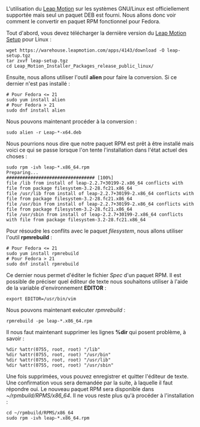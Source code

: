 L'utilisation du [Leap Motion][1] sur les systèmes GNU/Linux est officiellement supportée mais seul un paquet DEB est fourni. Nous allons donc voir comment le convertir en paquet RPM fonctionnel pour Fedora.

Tout d'abord, vous devez télécharger la dernière version du [Leap Motion Setup][2] pour Linux :

    wget https://warehouse.leapmotion.com/apps/4143/download -O leap-setup.tgz
    tar zxvf leap-setup.tgz
    cd Leap_Motion_Installer_Packages_release_public_linux/

Ensuite, nous allons utiliser l'outil **alien** pour faire la conversion. Si ce dernier n'est pas installé :

    # Pour Fedora <= 21
    sudo yum install alien
    # Pour Fedora > 21
    sudo dnf install alien

Nous pouvons maintenant procéder à la conversion :

    sudo alien -r Leap-*-x64.deb

Nous pourrions nous dire que notre paquet RPM est prêt à être installé mais voici ce qui se passe lorsque l'on tente l'installation dans l'état actuel des choses :

    sudo rpm -ivh leap-*.x86_64.rpm
    Preparing...                          ################################# [100%]
    file /lib from install of leap-2.2.7+30199-2.x86_64 conflicts with file from package filesystem-3.2-28.fc21.x86_64
    file /usr/lib from install of leap-2.2.7+30199-2.x86_64 conflicts with file from package filesystem-3.2-28.fc21.x86_64
    file /usr/bin from install of leap-2.2.7+30199-2.x86_64 conflicts with file from package filesystem-3.2-28.fc21.x86_64
    file /usr/sbin from install of leap-2.2.7+30199-2.x86_64 conflicts with file from package filesystem-3.2-28.fc21.x86_64

Pour résoudre les conflits avec le paquet *filesystem*, nous allons utiliser l'outil **rpmrebuild** :

    # Pour Fedora <= 21
    sudo yum install rpmrebuild
    # Pour Fedora > 21
    sudo dnf install rpmrebuild

Ce dernier nous permet d'éditer le fichier *Spec* d'un paquet RPM. Il est possible de préciser quel éditeur de texte nous souhaitons utiliser à l'aide de la variable d'environnement **EDITOR** :

    export EDITOR=/usr/bin/vim

Nous pouvons maintenant exécuter *rpmrebuild* :

    rpmrebuild -pe leap-*.x86_64.rpm

Il nous faut maintenant supprimer les lignes **%dir** qui posent problème, à savoir :

    %dir %attr(0755, root, root) "/lib"
    %dir %attr(0755, root, root) "/usr/bin"
    %dir %attr(0755, root, root) "/usr/lib"
    %dir %attr(0755, root, root) "/usr/sbin"

Une fois supprimées, vous pouvez enregistrer et quitter l'éditeur de texte. Une confirmation vous sera demandée par la suite, à laquelle il faut répondre oui. Le nouveau paquet RPM sera disponible dans *~/rpmbuild/RPMS/x86_64*. Il ne vous reste plus qu'à procéder à l'installation :

    cd ~/rpmbuild/RPMS/x86_64
    sudo rpm -ivh leap-*.x86_64.rpm

 [1]: https://www.leapmotion.com/
 [2]: https://warehouse.leapmotion.com/apps/4143/download
